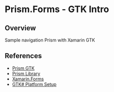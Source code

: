 # Prism.Forms - GTK Intro

## Overview

Sample navigation Prism with Xamarin GTK

## References

* [Prism GTK](https://prismlibrary.com/docs/xamarin-forms/platform-reference/gtk.html)
* [Prism Library](https://github.com/PrismLibrary/Prism)
* [Xamarin.Forms](https://github.com/xamarin/Xamarin.Forms)
* [GTK# Platform Setup](https://docs.microsoft.com/en-us/xamarin/xamarin-forms/platform/other/gtk?tabs=windows)
